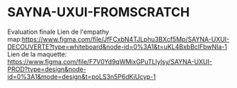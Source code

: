 # SAYNA-UXUI-FROMSCRATCH
Evaluation finale
Lien de l'empathy map:https://www.figma.com/file/JfFCxbN4TJLphu3BXcf5Mp/SAYNA-UXUI-DECOUVERTE?type=whiteboard&node-id=0%3A1&t=uKL4BxbBclFbwNIa-1
Lien de la maquette: https://www.figma.com/file/F7V0Yd9qWMixGPuTLlylsy/SAYNA-UXUI-PROD?type=design&node-id=0%3A1&mode=design&t=poLS3n5P6dKiUcyp-1
